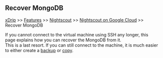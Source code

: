 ## Recover MongoDB
[xDrip](../../README.md) >> [Features](../Features_page.md) >> [Nightscout](../Nightscout_page.md) >> [Nightscout on Google Cloud](./GoogleCloud.md) >> Recover MongoDB  
  
If you cannot connect to the virtual machine using SSH any longer, this page explains how you can recover the MongoDB from it.  
This is a last resort.  If you can still connect to the machine, it is much easier to either create a [backup](./DatabaseBackup.md) or [copy](./NS_Transfer.md).  
  
  
